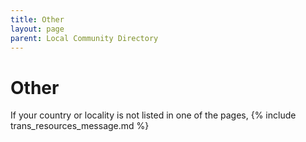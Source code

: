```yaml
---
title: Other
layout: page
parent: Local Community Directory
---
```

# Other

If your country or locality is not listed in one of the pages, {% include trans_resources_message.md %}